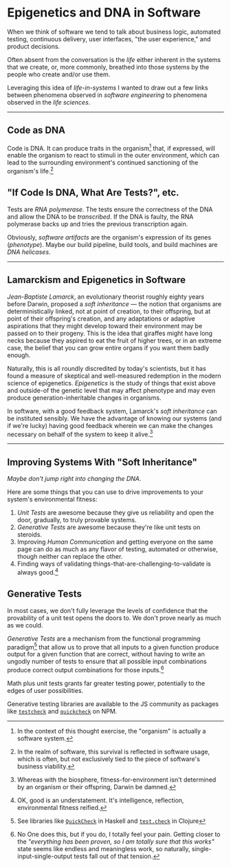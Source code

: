 # Epigenetics and DNA in Software

When we think of software we tend to talk about business logic, automated
testing, continuous delivery, user interfaces, "the user experience," and product
decisions.

Often absent from the conversation is the _life_ either inherent in the systems
that we create, or, more commonly, breathed into those systems by the people who
create and/or use them.

Leveraging this idea of _life-in-systems_ I wanted to draw out a few links
between phenomena observed in _software engineering_ to phenomena observed
in the _life sciences_.

---

## Code as DNA

Code is DNA. It can produce traits in the organism[^1] that, if expressed, will
enable the organism to react to stimuli in the outer environment, which can
lead to the surrounding environment's continued sanctioning of the organism's
life.[^2]

## "If Code Is DNA, What Are Tests?", etc.

Tests are _RNA polymerase_. The tests ensure the correctness of the DNA
and allow the DNA to be _transcribed_. If the DNA is faulty, the RNA polymerase
backs up and tries the previous transcription again.

Obviously, _software artifacts_ are the organism's expression of its genes
(_phenotype_). Maybe our build pipeline, build tools, and build machines are
_DNA helicases_.

---

## Lamarckism and Epigenetics in Software

_Jean-Baptiste Lamarck_, an evolutionary theorist roughly eighty years
before Darwin, proposed a _soft inheritance_ &mdash; the notion that organisms are
deterministically linked, not at point of creation, to their offspring,
but at point of their offspring's creation, and any adaptations or
adaptive aspirations that they might develop toward their environment may be
passed on to their progeny. This is the idea that giraffes might have long necks
because they aspired to eat the fruit of higher trees, or in an extreme case,
the belief that you can grow entire organs if you want them badly enough.

Naturally, this is all roundly discredited by today's scientists, but it has
found a measure of skeptical and well-measured redemption in the modern science
of epigenetics. _Epigenetics_ is the study of things that exist above and
outside-of the genetic level that may affect phenotype and may even produce
generation-inheritable changes in organisms.

In software, with a good feedback system, Lamarck's _soft inheritance_ can be
instituted sensibly. We have the advantage of knowing our systems (and if we're
lucky) having good feedback wherein we can make the changes necessary on behalf
of the system to keep it alive.[^3]

---

## Improving Systems With "Soft Inheritance"

_Maybe don't jump right into changing the DNA._

Here are some things that you can use to drive improvements to your system's
environmental fitness:

1. _Unit Tests_ are awesome because they give us reliability and open the door,
   gradually, to truly provable systems.
2. _Generative Tests_ are awesome because they're like unit tests on steroids.
3. Improving _Human Communication_ and getting everyone on the same page can
   do as much as any flavor of testing, automated or otherwise, though neither
   can replace the other.
4. Finding ways of validating things-that-are-challenging-to-validate is always
   good.[^4]


## Generative Tests

In most cases, we don't fully leverage the levels of confidence that
the provability of a unit test opens the doors to. We don't prove nearly
as much as we could.

_Generative Tests_ are a mechanism from the functional programming paradigm[^5]
that allow us to prove that all inputs to a given function produce output
for a given function that are correct, without having to write an ungodly
number of tests to ensure that all possible input combinations produce
correct output combinations for those inputs.[^6]

Math plus unit tests grants far greater testing power,
potentially to the edges of user possibilities.

Generative testing libraries are available to the JS community as packages like
[`testcheck`](https://www.npmjs.com/package/testcheck) and
[`quickcheck`](https://www.npmjs.com/package/quickcheck) on NPM.



[^1]: In the context of this thought exercise, the "organism" is actually a
      software system.
[^2]: In the realm of software, this survival is reflected in
      software usage, which is often, but not exclusively tied to the piece of
      software's business viability.
[^3]: Whereas with the biosphere, fitness-for-environment isn't determined
      by an organism or their offspring, Darwin be damned.
[^4]: OK, good is an understatement. It's intelligence, reflection,
      environmental fitness reified.
[^5]: See libraries like [`QuickCheck`](https://wiki.haskell.org/Introduction_to_QuickCheck2)
      in Haskell and [`test.check`](https://github.com/clojure/test.check) in Clojure
[^6]: No One does this, but if you do, I totally feel your pain. Getting closer
      to the _"everything has been proven, so I am totally sure that this works"_
      state seems like endless and meaningless work, so naturally,
      single-input-single-output tests fall out of that tension.
